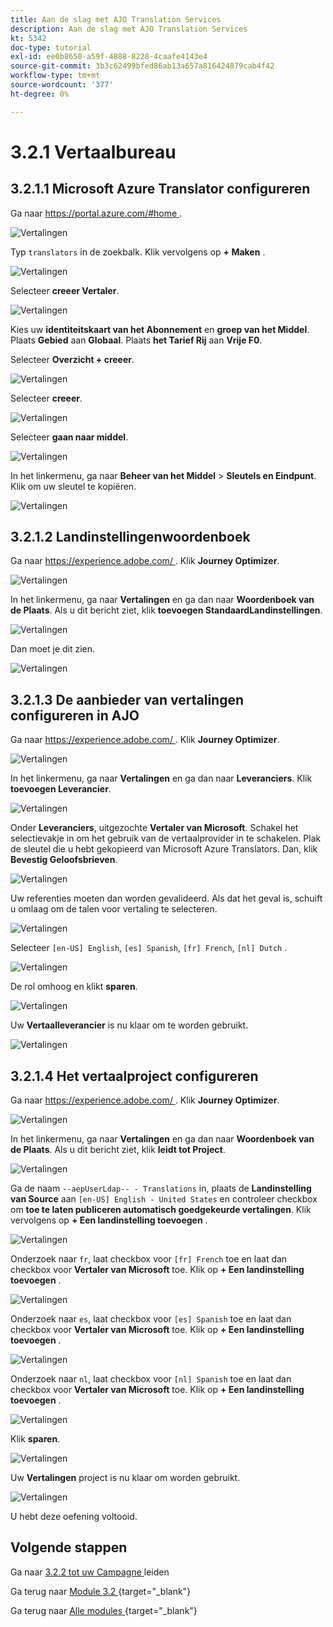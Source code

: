 ```yaml
---
title: Aan de slag met AJO Translation Services
description: Aan de slag met AJO Translation Services
kt: 5342
doc-type: tutorial
exl-id: ee0b8650-a59f-4888-8228-4caafe4143e4
source-git-commit: 3b3c62499bfed86ab13a657a816424879cab4f42
workflow-type: tm+mt
source-wordcount: '377'
ht-degree: 0%

---
```


# 3.2.1 Vertaalbureau

## 3.2.1.1 Microsoft Azure Translator configureren

Ga naar [ https://portal.azure.com/#home ](https://portal.azure.com/#home).

![ Vertalingen ](./images/transl1.png)

Typ `translators` in de zoekbalk. Klik vervolgens op **+ Maken** .

![ Vertalingen ](./images/transl2.png)

Selecteer **creeer Vertaler**.

![ Vertalingen ](./images/transl3.png)

Kies uw **identiteitskaart van het Abonnement** en **groep van het Middel**.
Plaats **Gebied** aan **Globaal**.
Plaats **het Tarief Rij** aan **Vrije F0**.

Selecteer **Overzicht + creeer**.

![ Vertalingen ](./images/transl4.png)

Selecteer **creeer**.

![ Vertalingen ](./images/transl5.png)

Selecteer **gaan naar middel**.

![ Vertalingen ](./images/transl6.png)

In het linkermenu, ga naar **Beheer van het Middel** > **Sleutels en Eindpunt**. Klik om uw sleutel te kopiëren.

![ Vertalingen ](./images/transl7.png)

## 3.2.1.2 Landinstellingenwoordenboek

Ga naar [ https://experience.adobe.com/ ](https://experience.adobe.com/). Klik **Journey Optimizer**.

![ Vertalingen ](./images/ajolp1.png)

In het linkermenu, ga naar **Vertalingen** en ga dan naar **Woordenboek van de Plaats**. Als u dit bericht ziet, klik **toevoegen StandaardLandinstellingen**.

![ Vertalingen ](./images/locale1.png)

Dan moet je dit zien.

![ Vertalingen ](./images/locale2.png)

## 3.2.1.3 De aanbieder van vertalingen configureren in AJO

Ga naar [ https://experience.adobe.com/ ](https://experience.adobe.com/). Klik **Journey Optimizer**.

![ Vertalingen ](./images/ajolp1.png)

In het linkermenu, ga naar **Vertalingen** en ga dan naar **Leveranciers**. Klik **toevoegen Leverancier**.

![ Vertalingen ](./images/transl8.png)

Onder **Leveranciers**, uitgezochte **Vertaler van Microsoft**. Schakel het selectievakje in om het gebruik van de vertaalprovider in te schakelen. Plak de sleutel die u hebt gekopieerd van Microsoft Azure Translators. Dan, klik **Bevestig Geloofsbrieven**.

![ Vertalingen ](./images/transl9.png)

Uw referenties moeten dan worden gevalideerd. Als dat het geval is, schuift u omlaag om de talen voor vertaling te selecteren.

![ Vertalingen ](./images/transl10.png)

Selecteer `[en-US] English`, `[es] Spanish`, `[fr] French`, `[nl] Dutch` .

![ Vertalingen ](./images/transl11.png)

De rol omhoog en klikt **sparen**.

![ Vertalingen ](./images/transl12.png)

Uw **Vertaalleverancier** is nu klaar om te worden gebruikt.

![ Vertalingen ](./images/transl13.png)

## 3.2.1.4 Het vertaalproject configureren

Ga naar [ https://experience.adobe.com/ ](https://experience.adobe.com/). Klik **Journey Optimizer**.

![ Vertalingen ](./images/ajolp1.png)

In het linkermenu, ga naar **Vertalingen** en ga dan naar **Woordenboek van de Plaats**. Als u dit bericht ziet, klik **leidt tot Project**.

![ Vertalingen ](./images/ajoprovider1.png)

Ga de naam `--aepUserLdap-- - Translations` in, plaats de **Landinstelling van Source** aan `[en-US] English - United States` en controleer checkbox om **toe te laten publiceren automatisch goedgekeurde vertalingen**. Klik vervolgens op **+ Een landinstelling toevoegen** .

![ Vertalingen ](./images/ajoprovider1a.png)

Onderzoek naar `fr`, laat checkbox voor `[fr] French` toe en laat dan checkbox voor **Vertaler van Microsoft** toe. Klik op **+ Een landinstelling toevoegen** .

![ Vertalingen ](./images/ajoprovider2.png)

Onderzoek naar `es`, laat checkbox voor `[es] Spanish` toe en laat dan checkbox voor **Vertaler van Microsoft** toe. Klik op **+ Een landinstelling toevoegen** .

![ Vertalingen ](./images/ajoprovider3.png)

Onderzoek naar `nl`, laat checkbox voor `[nl] Spanish` toe en laat dan checkbox voor **Vertaler van Microsoft** toe. Klik op **+ Een landinstelling toevoegen** .

![ Vertalingen ](./images/ajoprovider6.png)

Klik **sparen**.

![ Vertalingen ](./images/ajoprovider8.png)

Uw **Vertalingen** project is nu klaar om worden gebruikt.

![ Vertalingen ](./images/ajoprovider9.png)

U hebt deze oefening voltooid.

## Volgende stappen

Ga naar [ 3.2.2 tot uw Campagne ](./ex2.md) leiden

Ga terug naar [ Module 3.2 ](./ajotranslationsvcs.md){target="_blank"}

Ga terug naar [ Alle modules ](./../../../overview.md){target="_blank"}